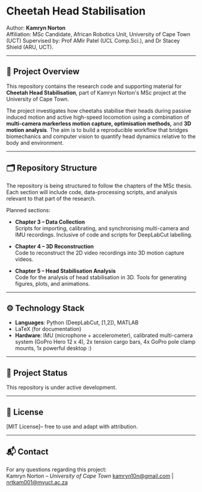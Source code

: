 # Cheetah Head Stabilisation

Author: **Kamryn Norton**  
Affiliation: MSc Candidate, African Robotics Unit, University of Cape Town (UCT)
Supervised by: Prof AMir Patel (UCL Comp.Sci.), and Dr Stacey Shield (ARU, UCT). 

---

## 📖 Project Overview

This repository contains the research code and supporting material for **Cheetah Head Stabilisation**, part of Kamryn Norton's MSc project at the University of Cape Town.  

The project investigates how cheetahs stabilise their heads during passive induced motion and active high-speed locomotion using a combination of **multi-camera markerless motion capture, optimisation methods,** and **3D motion analysis**. The aim is to build a reproducible workflow that bridges biomechanics and computer vision to quantify head dynamics relative to the body and environment.

---

## 🗂 Repository Structure

The repository is being structured to follow the chapters of the MSc thesis. Each section will include code, data-processing scripts, and analysis relevant to that part of the research.

Planned sections:

- **Chapter 3 – Data Collection**  
  Scripts for importing, calibrating, and synchronising multi-camera and IMU recordings. Inclusive of code and scripts for DeepLabCut labelling. 

- **Chapter 4 – 3D Reconstruction**  
  Code to reconstruct the 2D video recordings into 3D motion capture videos.

- **Chapter 5 – Head Stabilisation Analysis**  
  Code for the analysis of head stabilisation in 3D. Tools for generating figures, plots, and animations.

---

## ⚙️ Technology Stack

- **Languages**: Python (DeepLabCut, [1,2]), MATLAB  
- LaTeX (for documentation)  
- **Hardware**: IMU (microphone + accelerometer), calibrated multi-camera system (GoPro Hero 12 x 4), 2x tension cargo bars, 4x GoPro pole clamp mounts, 1x powerful desktop :)   

---

## 🚧 Project Status

This repository is under active development.

---

## 📄 License

[MIT License]– free to use and adapt with attribution.

---

## 📬 Contact

For any questions regarding this project:  
Kamryn Norton – *University of Cape Town* 
kamryn10n@gmail.com | nrtkam001@myuct.ac.za
